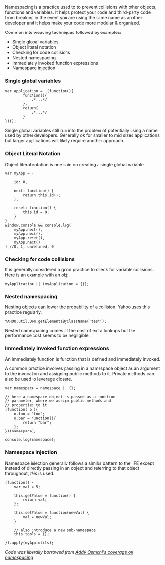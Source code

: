 Namespacing is a practice used to to prevent collisions with other objects, functions and variables. It helps protect your code and third-party code from breaking in the event you are using the same name as another developer and it helps make your code more modular & organized.

Common interweaving techniques followed by examples:

* Single global variables
* Object literal notation
* Checking for code collisions
* Nested namespacing
* Immediately invoked function expressions
* Namespace injection

### Single global variables
```
var application =  (function(){
        function(){
            /*...*/
        },
        return{
            /*...*/
        }
})();
```
Single global variables still run into the problem of potentially using a name used by other developers. Generally ok for smaller to mid sized applications but larger applications will likely require another approach.

### Object Literal Notation
Object literal notation is one spin on creating a single global variable
```
var myApp = {
 
    id: 0,
 
    next: function() {
        return this.id++;   
    },
 
    reset: function() {
        this.id = 0;    
    }
}
window.console && console.log(
    myApp.next(),
    myApp.next(),
    myApp.reset(),
    myApp.next()
) //0, 1, undefined, 0

```

### Checking for code collisions
It is generally considered a good practice to check for variable collisions. Here is an example with an obj:
```
myApplication || (myApplication = {});
```

### Nested namespacing
Nesting objects can lower the probability of a collision. Yahoo uses this practice regularly.
```
YAHOO.util.Dom.getElementsByClassName('test');
```

Nested namespacing comes at the cost of extra lookups but the performance cost seems to be negligible.

### Immediately invoked function expressions
An immediately function is function that is defined and immediately invoked.

A common practice involves passing in a namespace object as an argument to the invocation and assigning public methods to it. Private methods can also be used to leverage closure.

```
var namespace = namespace || {};

// here a namespace object is passed as a function
// parameter, where we assign public methods and
// properties to it
(function( o ){
    o.foo = "foo";
    o.bar = function(){
        return "bar";
    };
})(namespace);

console.log(namespace);

```


### Namespace injection
Namespace injection generally follows a similar pattern to the IIFE except instead of directly passing in an object and referring to that object throughout, *this* is used.

```
(function() {
    var val = 5;

    this.getValue = function() {
        return val;
    };

    this.setValue = function(newVal) {
        val = newVal;
    }

    // also introduce a new sub-namespace
    this.tools = {};

}).apply(myApp.utils);

```



*Code was liberally borrowed from [Addy Osmani's coverage on namespacing](https://addyosmani.com/blog/essential-js-namespacing/#beginners)*
